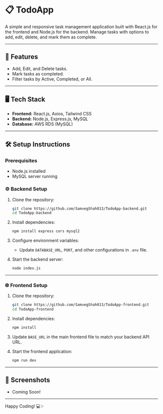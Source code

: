 # 📋 TodoApp

A simple and responsive task management application built with React.js for the frontend and Node.js for the backend. Manage tasks with options to add, edit, delete, and mark them as complete.

---

## 🚀 Features
- Add, Edit, and Delete tasks.
- Mark tasks as completed.
- Filter tasks by Active, Completed, or All.

---

## 🖥️ Tech Stack
- **Frontend:** React.js, Axios, Tailwind CSS
- **Backend:** Node.js, Express.js, MySQL
- **Database:** AWS RDS (MySQL)

---

## 🛠️ Setup Instructions

### Prerequisites
- Node.js installed
- MySQL server running

### ⚙️ Backend Setup
1. Clone the repository:
   ```bash
   git clone https://github.com/SamvegShah013/TodoApp-backend.git
   cd TodoApp-backend
   ```
2. Install dependencies:
   ```bash
   npm install express cors mysql2
   ```
3. Configure environment variables:
   - Update `DATABASE_URL`, `PORT`, and other configurations in `.env` file.

4. Start the backend server:
   ```bash
   node index.js
   ```

---

### 🌐 Frontend Setup
1. Clone the repository:
   ```bash
   git clone https://github.com/SamvegShah013/TodoApp-frontend.git
   cd TodoApp-frontend
   ```
2. Install dependencies:
   ```bash
   npm install
   ```
3. Update `BASE_URL` in the main frontend file to match your backend API URL.

4. Start the frontend application:
   ```bash
   npm run dev
   ```

---

## 📸 Screenshots
- Coming Soon!

---

Happy Coding! 💻✨

